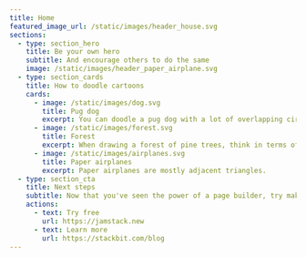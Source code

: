 ```yaml
---
title: Home
featured_image_url: /static/images/header_house.svg
sections:
  - type: section_hero
    title: Be your own hero
    subtitle: And encourage others to do the same
    image: /static/images/header_paper_airplane.svg
  - type: section_cards
    title: How to doodle cartoons
    cards:
      - image: /static/images/dog.svg
        title: Pug dog
        excerpt: You can doodle a pug dog with a lot of overlapping circles and ovals.
      - image: /static/images/forest.svg
        title: Forest
        excerpt: When drawing a forest of pine trees, think in terms of stacking trapezoids and triangles.<br/><br/>That said, sometimes it's easy enough to freehand the tree.
      - image: /static/images/airplanes.svg
        title: Paper airplanes
        excerpt: Paper airplanes are mostly adjacent triangles.
  - type: section_cta
    title: Next steps
    subtitle: Now that you've seen the power of a page builder, try making one of your own
    actions:
      - text: Try free
        url: https://jamstack.new
      - text: Learn more
        url: https://stackbit.com/blog
---
```

